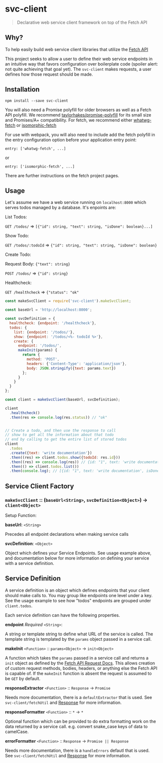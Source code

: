 # svc-client

> Declarative web service client framework on top of the Fetch API

## Why?

To help easily build web service client libraries that utilize the
[Fetch API](https://developer.mozilla.org/en-US/docs/Web/API/Fetch_API)

This project seeks to allow a user to define their web service endpoints
in an intuitive way that favors configuration over boilerplate code
(spoiler alert: not quite achieving that goal yet). The `svc-client` makes
requests, a user defines how those request should be made.

## Installation

```
npm install --save svc-client
```


You will also need a Promise polyfill for older browsers as well as a Fetch API
polyfill. We recommend [taylorhakes/promise-polyfill](https://github.com/taylorhakes/promise-polyfill)
for its small size and Promises/A+ compatibility. For fetch, we recommend either [whatwg-fetch](https://github.com/github/fetch)
or [isomorphic-fetch](https://github.com/matthew-andrews/isomorphic-fetch)

For use with webpack, you will also need to include add the fetch polyfill in the
entry configuration option before your application entry point:

```
entry: ['whatwg-fetch', ...]
```

or

```
entry: ['isomorphic-fetch', ...]
```

There are further instructions on the fetch project pages.

## Usage

Let's assume we have a web service running on `localhost:8000` which serves todos managed by a database.
It's enpoints are:

List Todos:

`GET /todos/` => `[{"id": string, "text": string, "isDone": boolean}...]`

Show Todo:

`GET /todos/:todoId` => `{"id": string, "text": string, "isDone": boolean}`

Create Todo:

Request Body: `{"text": string}`

`POST /todos/` => `{"id": string}`

Healthcheck:

`GET /healthcheck` => `{"status": "ok"`

```js
const makeSvcClient = require('svc-client').makeSvcClient;

const baseUrl = 'http://localhost:8000';

const svcDefinition = {
  healthcheck: {endpoint: '/healthcheck'},
  todos: {
    list: {endpoint: '/todos/'},
    show: {endpoint: '/todos/<%- todoId %>'},
    create: {
      endpoint: '/todos/',
      makeInit(params) {
        return {
          method: 'POST',
          headers: {'Content-Type': 'application/json'},
          body: JSON.stringify({text: params.text})
        };
      }
    }
  }
};

const client = makeSvcClient(baseUrl, svcDefinition);

client
  .healthcheck()
  .then(res => console.log(res.status)) // "ok"


// Create a todo, and then use the response to call
// show to get all the information about that todo
// end by calling to get the entire list of stored todos
client
  .todos
  .create({text: 'write documentation'})
  .then((res) => client.todos.show({todoId: res.id}))
  .then((res) => console.log(res)) // {id: "1", text: 'write documentation', isDone: false}
  .then(() => client.todos.list())
  .then(console.log); // [{id: "1", text: 'write documentation', isDone: false}, ...]
```

## Service Client Factory

### `makeSvcClient` :: (`baseUrl<String>`, `svcDefinition<Object>`) -> `client<Object>`

Setup Function:

**baseUrl**: `<String>`

Precedes all endpoint declarations when making service calls

**svcDefinition**: `<Object>`

Object which defines your Service Endpoints. See usage example above, and documentation below
for more information on defining your service with a service definition.

## Service Definition

A service definition is an object which defines endpoints that your client should make calls to.
You may group like endpoints one level under a key. See the usage example to see how "todos" endpoints
are grouped under `client.todos`.

Each service definition can have the following properties.

**endpoint** *Required* `<String>`:

A string or template string to define what URL of the service is called. The template string is templated by the `params` object passed in a service call.

**makeInit** `<Function>` :: `params<Object>` -> `init<Object>`

A function which takes the `params` passed in a service call and returns
a `init` object as defined by the [Fetch API Request Docs](https://developer.mozilla.org/en-US/docs/Web/API/Request/Request).
This allows creation of custom request methods, bodies, headers, or anything else the Fetch API is capable of.
If the `makeInit` function is absent the request is assumed to be `GET` by default.

**responseExtractor** `<Function>` :: `Response` -> `Promise`

Needs more documentation, there is a `defaultExtractor` that is used. See `svc-client/fetchUtil` and [Response](https://developer.mozilla.org/en-US/docs/Web/API/Response)
for more information.

**responseFormatter** `<Function>` :: `*` -> `*`

Optional function which can be provided to do extra formatting work on the data returned
by a service call. e.g. convert snake_case keys of data to camelCase.

**errorFormatter** `<Function>` :: `Response` -> `Promise || Response`

Needs more documentation, there is a `handleErrors` defautl that is used. See `svc-client/fetchUtil` and [Response](https://developer.mozilla.org/en-US/docs/Web/API/Response)
for more information.
